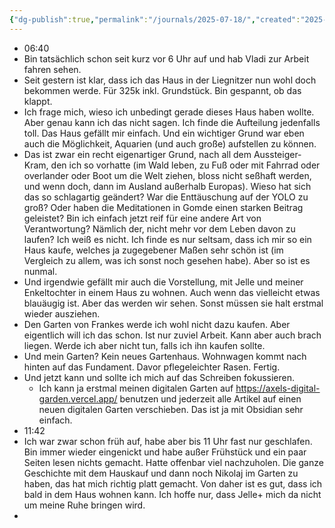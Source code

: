 ```yaml
---
{"dg-publish":true,"permalink":"/journals/2025-07-18/","created":"2025-07-18T14:42:00.436+02:00"}
---
```


- 06:40
- Bin tatsächlich schon seit kurz vor 6 Uhr auf und hab Vladi zur Arbeit fahren sehen.
- Seit gestern ist klar, dass ich das Haus in der Liegnitzer nun wohl doch bekommen werde. Für 325k inkl. Grundstück. Bin gespannt, ob das klappt.
- Ich frage mich, wieso ich unbedingt gerade dieses Haus haben wollte. Aber genau kann ich das nicht sagen. Ich finde die Aufteilung jedenfalls toll. Das Haus gefällt mir einfach. Und ein wichtiger Grund war eben auch die Möglichkeit, Aquarien (und auch große) aufstellen zu können.
- Das ist zwar ein recht eigenartiger Grund, nach all dem Aussteiger-Kram, den ich so vorhatte (im Wald leben, zu Fuß oder mit Fahrrad oder overlander oder Boot um die Welt ziehen, bloss nicht seßhaft werden, und wenn doch, dann im Ausland außerhalb Europas). Wieso hat sich das so schlagartig geändert? War die Enttäuschung auf der YOLO zu groß? Oder haben die Meditationen in Gomde einen starken Beitrag geleistet? Bin ich einfach jetzt reif für eine andere Art von Verantwortung? Nämlich der, nicht mehr vor dem Leben davon zu laufen? Ich weiß es nicht. Ich finde es nur seltsam, dass ich mir so ein Haus kaufe, welches ja zugegebener Maßen sehr schön ist (im Vergleich zu allem, was ich sonst noch gesehen habe). Aber so ist es nunmal.
- Und irgendwie gefällt mir auch die Vorstellung, mit Jelle und meiner Enkeltochter in einem Haus zu wohnen. Auch wenn das vielleicht etwas blauäugig ist. Aber das werden wir sehen. Sonst müssen sie halt erstmal wieder ausziehen.
- Den Garten von Frankes werde ich wohl nicht dazu kaufen. Aber eigentlich will ich das schon. Ist nur zuviel Arbeit. Kann aber auch brach liegen. Werde ich aber nicht tun, falls ich ihn kaufen sollte.
- Und mein Garten? Kein neues Gartenhaus. Wohnwagen kommt nach hinten auf das Fundament. Davor pflegeleichter Rasen. Fertig.
- Und jetzt kann und sollte ich mich auf das Schreiben fokussieren.
	- Ich kann ja erstmal meinen digitalen Garten auf https://axels-digital-garden.vercel.app/ benutzen und jederzeit alle Artikel auf einen neuen digitalen Garten verschieben. Das ist ja mit Obsidian sehr einfach.
- 11:42
- Ich war zwar schon früh auf, habe aber bis 11 Uhr fast nur geschlafen. Bin immer wieder eingenickt und habe außer Frühstück und ein paar Seiten lesen nichts gemacht. Hatte offenbar viel nachzuholen. Die ganze Geschichte mit dem Hauskauf und dann noch Nikolaj im Garten zu haben, das hat mich richtig platt gemacht. Von daher ist es gut, dass ich bald in dem Haus wohnen kann. Ich hoffe nur, dass Jelle+ mich da nicht um meine Ruhe bringen wird.
-
